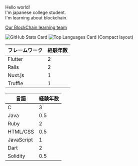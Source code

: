 <b10>Hello world!</b1>
<br>
I'm japanese college student.
<br>
I'm learning about blockchain.

<a href="https://goblockchain.network/">Our BlockChain learning team</a><br>

![GitHub Stats Card](https://github-readme-stats.vercel.app/api?username=shoukitsuda&layout=compact)
![Top Languages Card (Compact layout)](https://github-readme-stats.vercel.app/api/top-langs/?username=shoukitsuda&layout=compact)


|  フレームワーク  | 経験年数  |
| ---- | ---- |
|Flutter   |2    |
|Rails     |2      |
|Nuxt.js   |1      |
|Truffle   |1      |


|言語      |経験年数     |
| ---- | ---- |
|   C   |   3   |
|   Java   |  0.5    |
| Ruby     |   2   |
|  HTML/CSS    |  0.5    |
|  JavaScript    |  1    |
|  Dart    | 2      |
| Solidity     |  0.5    |


